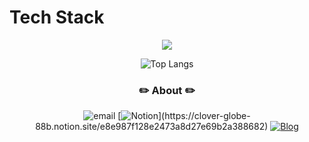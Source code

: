 # Tech Stack
 
<div herf="https://skillicons.dev" align="center">
  <img src="https://skillicons.dev/icons?i=react,redux,styledcomponents,js,figma,git,&perline=6"/ style="">
</div>

<div align="center" >
  
![Top Langs](https://github-readme-stats.vercel.app/api/top-langs/?username=bpthess&layout=compact&theme=nightowl)

<h3 align="center">✏️ About ✏️</h3>  
<div align="center" style="text-align:center">  

![email](https://img.shields.io/badge/Email-bpthess@naver.com-red.svg)
[![Notion](https://img.shields.io/badge/Notion-20BF6B?color=ffffff.svg?)](https://clover-globe-88b.notion.site/e8e987f128e2473a8d27e69b2a388682) 
[![Blog](https://img.shields.io/badge/Blog-1B9ACE.svg?style=flat)](https://bpthess.github.io/tech-blog) 

</div>
</div>
